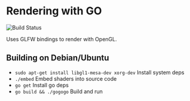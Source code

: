 # Rendering with GO

![Build Status](https://github.com/Saggre/gogogo/workflows/Build%20release/badge.svg?style=flat-square)

Uses GLFW bindings to render with OpenGL.

## Building on Debian/Ubuntu

- `sudo apt-get install libgl1-mesa-dev xorg-dev` Install system deps
- `./embed` Embed shaders into source code
- `go get` Install go deps
- `go build && ./gogogo` Build and run